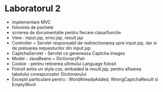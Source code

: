 # Laboratorul 2

  - implementare MVC
  - folosirea de pachete
  - scrierea de documentatie pentru fiecare clasa/functie
  - View : input.jsp, error.jsp, result.jsp
  - Controller = Servlet responsabil de redirectionarea spre input.jsp, dar si de preluarea requesturilor din input.jsp
  - CaptchaServlet - Servlet ce genereaza Captcha images
  - Model - JavaBeans = DictionaryPair
  - Cookie - pentru retinerea ultimului Language folosit
  - Folosit extra un style.css, embaded la result.jsp, pentru afisarea tabelului corespunzator Dictionarului
  - Exceptii particulare pentru : WordAlreadyAdded, WrongCaptchaResult si EmptyWord


